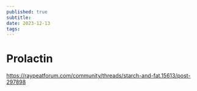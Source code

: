 ```yaml
---
published: true
subtitle:
date: 2023-12-13
tags: 
---
```


# Prolactin
https://raypeatforum.com/community/threads/starch-and-fat.15613/post-297898
